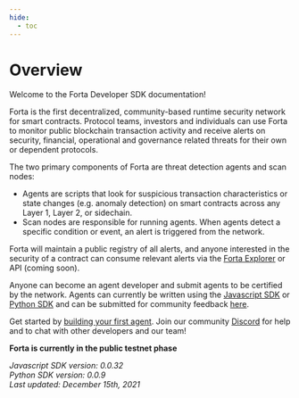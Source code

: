 ```yaml
---
hide:
  - toc
---
```


# Overview

Welcome to the Forta Developer SDK documentation!

Forta is the first decentralized, community-based runtime security network for smart contracts. Protocol teams, investors and individuals can use Forta to monitor public blockchain transaction activity and receive alerts on security, financial, operational and governance related threats for their own or dependent protocols.

The two primary components of Forta are threat detection agents and scan nodes:

- Agents are scripts that look for suspicious transaction characteristics or state changes (e.g. anomaly detection) on smart contracts across any Layer 1, Layer 2, or sidechain.
- Scan nodes are responsible for running agents. When agents detect a specific condition or event, an alert is triggered from the network.

Forta will maintain a public registry of all alerts, and anyone interested in the security of a contract can consume relevant alerts via the [Forta Explorer](https://explorer.forta.network/) or API (coming soon).

Anyone can become an agent developer and submit agents to be certified by the network. Agents can currently be written using the [Javascript SDK](https://www.npmjs.com/package/forta-agent) or [Python SDK](https://pypi.org/project/forta-agent/) and can be submitted for community feedback [here](https://discord.gg/2KaMS9wvPS).

Get started by [building your first agent](quickstart.md). Join our community [Discord](https://discord.gg/DUju5Dh4J9) for help and to chat with other developers and our team!

**Forta is currently in the public testnet phase**

_Javascript SDK version: 0.0.32_<br>
_Python SDK version: 0.0.9_<br>
_Last updated: December 15th, 2021_
